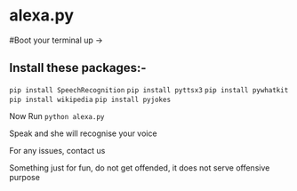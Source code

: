 # alexa.py

#Boot your terminal up  ->

<h2> Install these packages:- </h2>

```pip install SpeechRecognition```
```pip install pyttsx3```
```pip install pywhatkit```
```pip install wikipedia```
```pip install pyjokes```

Now Run ```python alexa.py```

Speak and she will recognise your voice

For any issues, contact us



Something just for fun, do not get offended, it does not serve offensive purpose
